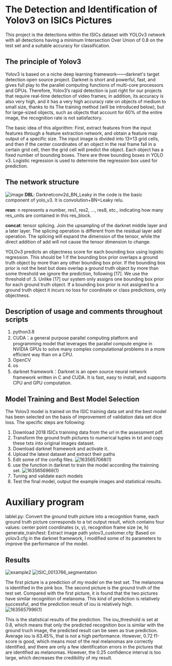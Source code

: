 # The Detection and Identification of Yolov3 on ISICs Pictures
This project is the detections within the ISICs dataset with YOLOv3 network with all detections having a minimum Intersection Over Union of 0.8 on the test set and a suitable accuracy for classification.
## The principle of Yolov3
Yolov3 is based on a niche deep learning framework——darknet's target detection open source project. Darknet is short and powerful, fast, and gives full play to the parallel computing functions of multi-core processors and GPUs. Therefore, Yolov3’s rapid detection is just right for our projects that require real-time detection of video frames; in addition, its accuracy is also very high, and it has a very high accuracy rate on objects of medium to small size, thanks to its The training method (will be introduced below), but for large-sized objects, such as objects that account for 60% of the entire image, the recognition rate is not satisfactory.

The basic idea of this algorithm: First, extract features from the input features through a feature extraction network, and obtain a feature map output of a specific size. The input image is divided into 13×13 grid cells, and then if the center coordinates of an object in the real frame fall in a certain grid cell, then the grid cell will predict the object. Each object has a fixed number of bounding boxes. There are three bounding boxes in YOLO v3. Logistic regression is used to determine the regression box used for prediction.

## The network structure
![image](https://user-images.githubusercontent.com/87461237/139566717-231cc039-41ba-4eb3-9e45-6f0166ac62ac.png)
**DBL**: Darknetconv2d_BN_Leaky in the code is the basic component of yolo_v3. It is convolution+BN+Leaky relu.

**resn**: n represents a number, res1, res2, …, res8, etc., indicating how many res_units are contained in this res_block.

**concat**: tensor splicing. Join the upsampling of the darknet middle layer and a later layer. The splicing operation is different from the residual layer add operation. The splicing will expand the dimension of the tensor, while the direct addition of add will not cause the tensor dimension to change.

YOLOv3 predicts an objectness score for each bounding box using logistic regression. This should be 1 if the bounding box prior overlaps a ground truth object by more than any other bounding box prior. If the bounding box prior is not the best but does overlap a ground truth object by more than some threshold we ignore the prediction, following [17]. We use the threshold of .5. Unlike [17] our system only assigns one bounding box prior for each ground truth object. If a bounding box prior is not assigned to a ground truth object it incurs no loss for coordinate or class predictions, only objectness.

## Description of usage and comments throughout scripts
1. python3.8
2. CUDA：a general purpose parallel computing platform and programming model that leverages the parallel compute engine in NVIDIA GPUs to solve many complex computational problems in a more efficient way than on a CPU.
3. OpenCV
4. os
5. darknet framework：Darknet is an open source neural network framework written in C and CUDA. It is fast, easy to install, and supports CPU and GPU computation.

## Model Training and Best Model Selection
The Yolov3 model is trained on the ISIC training data set and the best model has been selected on the basis of improvement of validation data set dice loss. The specific steps are following:
1. Download 2018 ISICs trainning data from the url in the assessment pdf.
2. Transform the ground truth pictures to numerical tuples in txt and copy these txts into original images dataset.
3. Download darknet framework and activate it.
4. Upload the latest dataset and extract their paths
5. Edit some of the config files.
![1635657068(1)](https://user-images.githubusercontent.com/87461237/139568833-832ad11c-84c3-49ee-8faa-2612b639be3d.png)
7. use the function in darknet to train the model according the trainning set.
![1635656968(1)](https://user-images.githubusercontent.com/87461237/139568778-cd823136-9e95-40ab-ac2c-7b1d47e4630a.png)
8. Tuning and validate each models
9. Test the final model, output the example images and statistical results.
# Auxiliary program
lablel.py: Convert the ground truth picture into a recognition frame, each ground truth picture corresponds to a txt output result, which contains four values: center point coordinates (x, y), recognition frame size (w, h)
generate_train/test: Extract image path
yolov3_customer.cfg: Based on yolov3.cfg in the darknet framework, I modified some of its parameters to improve the performance of the model.
## Results
![example2](https://user-images.githubusercontent.com/87461237/139568968-d2515a49-4b40-41cc-b843-981636372109.png) ![ISIC_0013766_segmentation](https://user-images.githubusercontent.com/87461237/139569088-52d81d68-eb27-4d45-b1e4-c74a30e2ecb2.png)

The first picture is a prediction of my model on the test set. The melanoma is identified in the pink box. The second picture is the ground truth of the test set. Compared with the first picture, it is found that the two pictures have similar recognition of melanoma. This kind of prediction is relatively successful, and the prediction result of iou is relatively high.
![1635657996(1)](https://user-images.githubusercontent.com/87461237/139569309-c87818cb-d623-4f8d-b2bf-19cd538ed174.png)

This is the statistical results of the prediction. The iou_threshold is set at 0.8, which means that only the predicted recognition box is similar with the ground truch image, the predicted result can be seen as true prediction. Average iou is 63.45%, that is not a high performance. However, 0.72 f1-score is good, which means most of the real melanomas are correctly identified, and there are only a few identification errors in the pictures that are identified as melanomas. However, the 0.25 confidence interval is too large, which decreases the credibility of my result.
